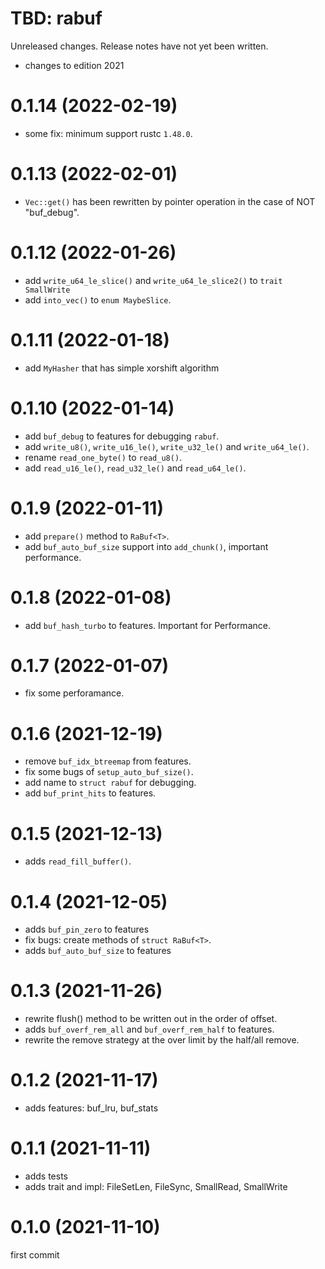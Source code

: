 TBD: rabuf
===
Unreleased changes. Release notes have not yet been written.

* changes to edition 2021

0.1.14 (2022-02-19)
=====

* some fix: minimum support rustc `1.48.0`.

0.1.13 (2022-02-01)
=====

* `Vec::get()` has been rewritten by pointer operation in the case of NOT "buf_debug".

0.1.12 (2022-01-26)
=====

* add `write_u64_le_slice()` and `write_u64_le_slice2()` to `trait SmallWrite`
* add `into_vec()` to `enum MaybeSlice`.

0.1.11 (2022-01-18)
=====

* add `MyHasher` that has simple xorshift algorithm

0.1.10 (2022-01-14)
=====

* add `buf_debug` to features for debugging `rabuf`.
* add `write_u8()`, `write_u16_le()`, `write_u32_le()` and `write_u64_le()`.
* rename `read_one_byte()` to `read_u8()`.
* add `read_u16_le()`, `read_u32_le()` and `read_u64_le()`.

0.1.9 (2022-01-11)
=====

* add `prepare()` method to `RaBuf<T>`.
* add `buf_auto_buf_size` support into `add_chunk()`, important performance.

0.1.8 (2022-01-08)
=====

* add `buf_hash_turbo` to features. Important for Performance.

0.1.7 (2022-01-07)
=====

* fix some perforamance.

0.1.6 (2021-12-19)
=====

* remove `buf_idx_btreemap` from features.
* fix some bugs of `setup_auto_buf_size()`.
* add name to `struct rabuf` for debugging.
* add `buf_print_hits` to features.

0.1.5 (2021-12-13)
=====

* adds `read_fill_buffer()`.

0.1.4 (2021-12-05)
=====

* adds `buf_pin_zero` to features
* fix bugs: create methods of `struct RaBuf<T>`.
* adds `buf_auto_buf_size` to features

0.1.3 (2021-11-26)
=====

* rewrite flush() method to be written out in the order of offset.
* adds `buf_overf_rem_all` and `buf_overf_rem_half` to features.
* rewrite the remove strategy at the over limit by the half/all remove.

0.1.2 (2021-11-17)
=====

* adds features: buf_lru, buf_stats

0.1.1 (2021-11-11)
=====

* adds tests
* adds trait and impl: FileSetLen, FileSync, SmallRead, SmallWrite

0.1.0 (2021-11-10)
=====

first commit
